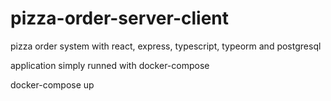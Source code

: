# pizza-order-server-client
pizza order system with react, express, typescript, typeorm and postgresql

application simply runned with docker-compose

  
  docker-compose up
  
